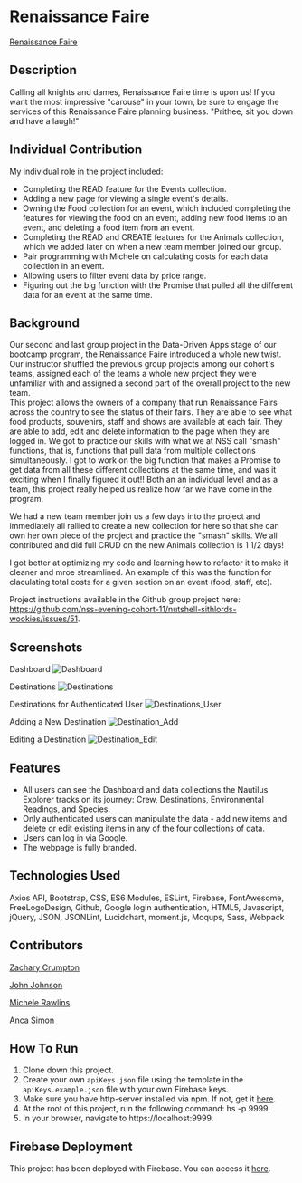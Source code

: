 # Renaissance Faire

[Renaissance Faire]( https://ancarenfaire.web.app/)

## Description
Calling all knights and dames, Renaissance Faire time is upon us! If you want the most impressive "carouse" in your town, be sure to engage the services of this Renaissance Faire planning business. "Prithee, sit you down and have a laugh!"  

## Individual Contribution
My individual role in the project included:
* Completing the READ feature for the Events collection.
* Adding a new page for viewing a single event's details. 
* Owning the Food collection for an event, which included completing the features for viewing the food on an event, adding new food items to an event, and deleting a food item from an event.
* Completing the READ and CREATE features for the Animals collection, which we added later on when a new team member joined our group. 
* Pair programming with Michele on calculating costs for each data collection in an event. 
* Allowing users to filter event data by price range. 
* Figuring out the big function with the Promise that pulled all the different data for an event at the same time. 

## Background
Our second and last group project in the Data-Driven Apps stage of our bootcamp program, the Renaissance Faire introduced a whole new twist. Our instructor shuffled the previous group projects among our cohort's teams, assigned each of the teams a whole new project they were unfamiliar with and assigned a second part of the overall project to the new team.  
This project allows the owners of a company that run Renaissance Fairs across the country to see the status of their fairs. They are able to see what food products, souvenirs, staff and shows are available at each fair. They are able to add, edit and delete information to the page when they are logged in.
We got to practice our skills with what we at NSS call "smash" functions, that is, functions that pull data from multiple collections simultaneously. I got to work on the big function that makes a Promise to get data from all these different collections at the same time, and was it exciting when I finally figured it out!!
Both an an individual level and as a team, this project really helped us realize how far we have come in the program. 

We had a new team member join us a few days into the project and immediately all rallied to create a new collection for here so that she can own her own piece of the project and practice the "smash" skills. We all contributed and did full CRUD on the new Animals collection is 1 1/2 days!

I got better at optimizing my code and learning how to refactor it to make it cleaner and mroe streamlined. An example of this was the function for claculating total costs for a given section on an event (food, staff, etc). 

Project instructions available in the Github group project here: https://github.com/nss-evening-cohort-11/nutshell-sithlords-wookies/issues/51.

## Screenshots
Dashboard
![Dashboard](./screenshots-nautilus/dashboard.png)

Destinations
![Destinations](./screenshots-nautilus/destinations.png)

Destinations for Authenticated User
![Destinations_User](./screenshots-nautilus/destinations_user.png)

Adding a New Destination
![Destination_Add](./screenshots-nautilus/destination_add.png)

Editing a Destination
![Destination_Edit](./screenshots-nautilus/destination_edit.png)

## Features
* All users can see the Dashboard and data collections the Nautilus Explorer tracks on its journey: Crew, Destinations, Environmental Readings, and Species. 
* Only authenticated users can manipulate the data - add new items and delete or edit existing items in any of the four collections of data. 
* Users can log in via Google.
* The webpage is fully branded. 

## Technologies Used
Axios API, Bootstrap, CSS, ES6 Modules, ESLint, Firebase, FontAwesome, FreeLogoDesign, Github, Google login authentication, HTML5, Javascript, jQuery, JSON, JSONLint, Lucidchart, moment.js, Moqups, Sass, Webpack

## Contributors
[Zachary Crumpton](https://github.com/ZacCrumpton)

[John Johnson](https://github.com/John-Ryan-Johnson)

[Michele Rawlins](https://github.com/Michele-Rawlins)

[Anca Simon](https://github.com/ancasimon)

## How To Run
1. Clone down this project.
1. Create your own `apiKeys.json` file using the template in the `apiKeys.example.json` file with your own Firebase keys.
1. Make sure you have http-server installed via npm. If not, get it [here](https://www.npmjs.com/package/http-server).
1. At the root of this project, run the following command: hs -p 9999.
1. In your browser, navigate to https://localhost:9999.

## Firebase Deployment
This project has been deployed with Firebase. 
You can access it [here](https://ancanautilus.web.app/). 

